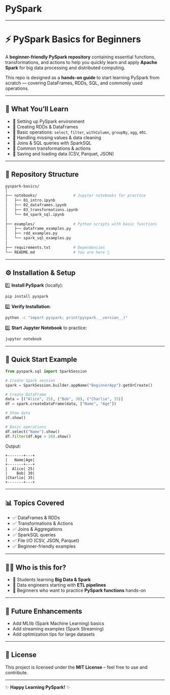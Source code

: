 # PySpark

---

# ⚡ PySpark Basics for Beginners

A **beginner-friendly PySpark repository** containing essential functions, transformations, and actions to help you quickly learn and apply **Apache Spark** for big data processing and distributed computing.

This repo is designed as a **hands-on guide** to start learning PySpark from scratch — covering DataFrames, RDDs, SQL, and commonly used operations.

---

## 📌 What You’ll Learn

* 🔹 Setting up PySpark environment
* 🔹 Creating RDDs & DataFrames
* 🔹 Basic operations: `select`, `filter`, `withColumn`, `groupBy`, `agg`, etc.
* 🔹 Handling missing values & data cleaning
* 🔹 Joins & SQL queries with SparkSQL
* 🔹 Common transformations & actions
* 🔹 Saving and loading data (CSV, Parquet, JSON)

---

## 📁 Repository Structure

```bash
pyspark-basics/
│
├── notebooks/                # Jupyter notebooks for practice
│   ├── 01_intro.ipynb
│   ├── 02_dataframes.ipynb
│   ├── 03_transformations.ipynb
│   └── 04_spark_sql.ipynb
│
├── examples/                 # Python scripts with basic functions
│   ├── dataframe_examples.py
│   ├── rdd_examples.py
│   └── spark_sql_examples.py
│
├── requirements.txt          # Dependencies
└── README.md                 # You are here 🚀
```

---

## ⚙️ Installation & Setup

1️⃣ **Install PySpark** (locally):

```bash
pip install pyspark
```

2️⃣ **Verify Installation**:

```bash
python -c "import pyspark; print(pyspark.__version__)"
```

3️⃣ **Start Jupyter Notebook** to practice:

```bash
jupyter notebook
```

---

## 🚀 Quick Start Example

```python
from pyspark.sql import SparkSession

# Create Spark session
spark = SparkSession.builder.appName("BeginnerApp").getOrCreate()

# Create DataFrame
data = [("Alice", 25), ("Bob", 30), ("Charlie", 35)]
df = spark.createDataFrame(data, ["Name", "Age"])

# Show data
df.show()

# Basic operations
df.select("Name").show()
df.filter(df.Age > 28).show()
```

Output:

```
+-------+---+
|   Name|Age|
+-------+---+
|  Alice| 25|
|    Bob| 30|
|Charlie| 35|
+-------+---+
```

---

## 📊 Topics Covered

* ✅ DataFrames & RDDs
* ✅ Transformations & Actions
* ✅ Joins & Aggregations
* ✅ SparkSQL queries
* ✅ File I/O (CSV, JSON, Parquet)
* ✅ Beginner-friendly examples

---

## 🧑‍💻 Who is this for?

* 🔹 Students learning **Big Data & Spark**
* 🔹 Data engineers starting with **ETL pipelines**
* 🔹 Beginners who want to practice **PySpark functions** hands-on

---

## 📌 Future Enhancements

* Add MLlib (Spark Machine Learning) basics
* Add streaming examples (Spark Streaming)
* Add optimization tips for large datasets

---

## 🪪 License

This project is licensed under the **MIT License** – feel free to use and contribute.

---

✨ **Happy Learning PySpark!** ✨
